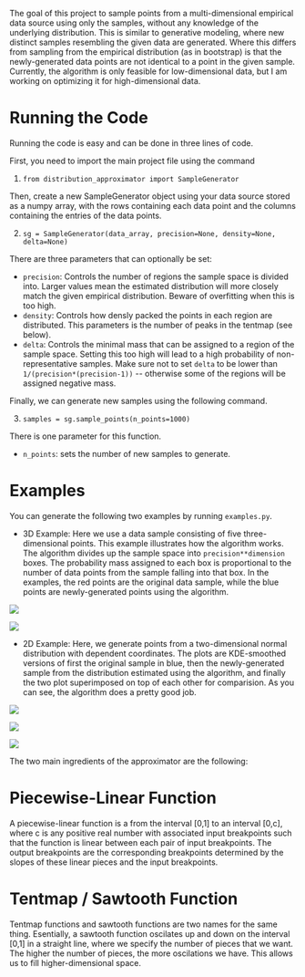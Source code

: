 The goal of this project to sample points from a multi-dimensional empirical data source using only the samples, without any knowledge of the underlying distribution. This is similar to generative modeling, where new distinct samples resembling the given data are generated. Where this differs from sampling from the empirical distribution (as in bootstrap) is that the newly-generated data points are not identical to a point in the given sample. Currently, the algorithm is only feasible for low-dimensional data, but I am working on optimizing it for high-dimensional data.

# Running the Code
Running the code is easy and can be done in three lines of code.

First, you need to import the main project file using the command

1. `from distribution_approximator import SampleGenerator` 

Then, create a new SampleGenerator object using your data source stored as a numpy array, with the rows containing each data point and the columns containing the entries of the data points. 

2. `sg = SampleGenerator(data_array, precision=None, density=None, delta=None)`

There are three parameters that can optionally be set:
* `precision`: Controls the number of regions the sample space is divided into. Larger values mean the estimated distribution will more closely match the given empirical distribution. Beware of overfitting when this is too high.
* `density`: Controls how densly packed the points in each region are distributed. This parameters is the number of peaks in the tentmap (see below).
* `delta`: Controls the minimal mass that can be assigned to a region of the sample space. Setting this too high will lead to a high probability of non-representative samples. Make sure not to set `delta` to be lower than `1/(precision*(precision-1))` -- otherwise some of the regions will be assigned negative mass.

Finally, we can generate new samples using the following command.

3. `samples = sg.sample_points(n_points=1000)`

There is one parameter for this function.
* `n_points`: sets the number of new samples to generate.



# Examples
You can generate the following two examples by running `examples.py`.

* 3D Example: Here we use a data sample consisting of five three-dimensional points. This example illustrates how the algorithm works. The algorithm divides up the sample space into `precision**dimension` boxes. The probability mass assigned to each box is proportional to the number of data points from the sample falling into that box. In the examples, the red points are the original data sample, while the blue points are newly-generated points using the algorithm. 

![](3d_example1.png)

![](3d_example2.png)


* 2D Example: Here, we generate points from a two-dimensional normal distribution with dependent coordinates. The plots are KDE-smoothed versions of first the original sample in blue, then the newly-generated sample from the distribution estimated using the algorithm, and finally the two plot superimposed on top of each other for comparision. As you can see, the algorithm does a pretty good job.

![](2d_example1.png)

![](2d_example2.png)

![](2d_example3.png)


The two main ingredients of the approximator are the following:
# Piecewise-Linear Function
A piecewise-linear function is a from the interval [0,1] to an interval [0,c], where c is any positive real number with associated input breakpoints such that the function is linear between each pair of input breakpoints. The output breakpoints are the corresponding breakpoints determined by the slopes of these linear pieces and the input breakpoints.

# Tentmap / Sawtooth Function
Tentmap functions and sawtooth functions are two names for the same thing. Esentially, a sawtooth function oscilates up and down on the interval [0,1] in a straight line, where we specify the number of pieces that we want. The higher the number of pieces, the more oscilations we have. This allows us to fill higher-dimensional space.
